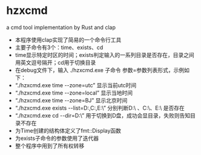 # hzxcmd
a cmd tool implementation by Rust and clap

- 本程序使用clap实现了简易的一个命令行工具
- 主要子命令有3个：time、exists、cd
- time显示特定时区的时间；exists判定输入的一系列目录是否存在，目录之间用英文逗号隔开；cd用于切换目录
- 在debug文件下，输入 ./hzxcmd.exe 子命令 参数=参数列表形式，示例如下：
- “./hzxcmd.exe time --zone=utc” 显示当前utc时间
- “./hzxcmd.exe time --zone=local” 显示当地时间
- “./hzxcmd.exe time --zone=BJ” 显示北京时间
- “./hzxcmd.exe exists --list=D:\,C:\,E:\” 分别判断D:\ 、C:\、E:\ 是否存在
- “./hzxcmd.exe cd --dir=D:\” 用于切换到D盘，成功会显目录，失败则告知目录不存在 
- 为Time创建的结构体定义了fmt::Display函数
- 为exists子命令的参数使用了迭代器
- 整个程序中用到了所有权转移